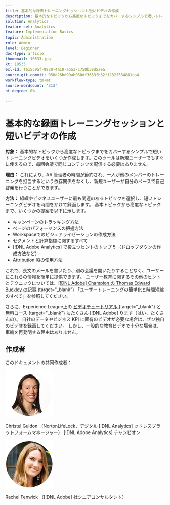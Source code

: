 ```yaml
---
title: 基本的な録画トレーニングセッションと短いビデオの作成
description: 基本的なトピックから高度なトピックまでをカバーするシンプルで短いトレーニングビデオをいくつか作成します。このツールは新規ユーザーでもすぐに使えるので、毎回会議で同じコンテンツを配信する必要はありません。
solution: Analytics
feature-set: Analytics
feature: Implementation Basics
topic: Administration
role: Admin
level: Beginner
doc-type: article
thumbnail: 10533.jpg
kt: 10533
exl-id: f615c9af-9920-4a10-a55a-c750b39d5aea
source-git-commit: 058d26bd99ab060df3633fb32f1232f534881ca4
workflow-type: tm+mt
source-wordcount: '313'
ht-degree: 0%

---
```


# 基本的な録画トレーニングセッションと短いビデオの作成

**対象：** 基本的なトピックから高度なトピックまでをカバーするシンプルで短いトレーニングビデオをいくつか作成します。このツールは新規ユーザーでもすぐに使えるので、毎回会議で同じコンテンツを配信する必要はありません。

**理由：** これにより、AA 管理者の時間が節約され、一人が他のメンバーのトレーニングを担当するという依存関係をなくし、新規ユーザーが自分のペースで自己啓発を行うことができます。

**方法：** 組織やビジネスユーザーに最も関連のあるトピックを選択し、短いトレーニングビデオを時間をかけて録画します。 基本トピックから高度なトピックまで、いくつかの提案を以下に示します。

* キャンペーンのトラッキング方法
* ページのパフォーマンスの把握方法
* Workspaceでのビジュアライゼーションの作成方法
* セグメントと計算指標に関するすべて
* [!DNL Adobe Analytics] で役立つヒントのトップ 5 （ドロップダウンの作成方法など）
* Attribution IQの使用方法

これで、長文のメールを書いたり、別の会議を開いたりすることなく、ユーザーにこれらの情報を簡単に提供できます。 ユーザー教育に関するその他のヒントとテクニックについては、[[!DNL Adobe] Champion の Thomas Edward Buckley の記事 ](https://experienceleague.adobe.com/docs/analytics-learn/tutorials/administration/key-admin-skills/simplify-training-users.html?lang=ja){target="_blank"} 「ユーザートレーニングの簡単化と時間短縮のすべて」を参照してください。

さらに、Experience League上の [ ビデオチュートリアル ](https://experienceleague.adobe.com/docs/analytics-learn/tutorials/overview.html?lang=ja){target="_blank"} と [ 無料コース ](https://experienceleague.adobe.com/?lang=ja#dashboard/learning){target="_blank"} もたくさん [!DNL Adobe] ります（はい、たくさんの）。 自社のデータやビジネス KPI に固有のビデオが必要な場合は、ぜひ独自のビデオを録画してください。 しかし、一般的な教育ビデオで十分な場合は、車輪を再発明する理由はありません。

## 作成者

このドキュメントの共同作成者：

![Christel Guidon](assets/Christel-Headshot-150.png)

Christel Guidon （NortonLifeLock、デジタル [!DNL Analytics] ッドレスプラットフォームマネージャー）
[!DNL Adobe Analytics] チャンピオン

![ レイチェル・フェンウィック ](assets/Rachel-Fenwick-150.png)

Rachel Fenwick （[!DNL Adobe] 社シニアコンサルタント）
